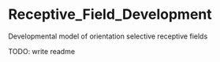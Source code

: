 # Receptive_Field_Development
Developmental model of orientation selective receptive fields

TODO: write readme
